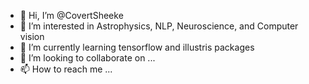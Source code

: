 - 👋 Hi, I’m @CovertSheeke
- 👀 I’m interested in Astrophysics, NLP, Neuroscience, and Computer vision
- 🌱 I’m currently learning tensorflow and illustris packages
- 💞️ I’m looking to collaborate on ...
- 📫 How to reach me ...

<!---
CovertSheeke/CovertSheeke is a ✨ special ✨ repository because its `README.md` (this file) appears on your GitHub profile.
You can click the Preview link to take a look at your changes.
--->
